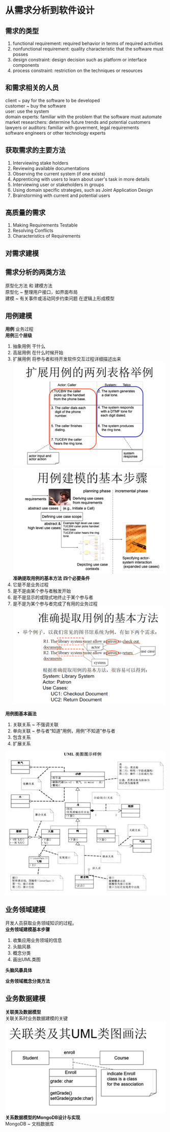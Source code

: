 # 从需求分析到软件设计  

## 需求的类型 
1. functional requirement:  required behavior in terms of required activities  
2. nonfunctional requirement: quality characteristic that the software must posses  
3. design constraint: design decision such as platform or interface components  
4. process constraint: restriction on the techniques or resources  

## 和需求相关的人员
client ~ pay for the software to be developed  
customer ~ buy the software  
user: use the system   
domain experts: familiar with the problem that the software must automate  
market researchers: determine future trends and potential customers  
lawyers or auditors: familiar with goverment, legal requirements  
software engineers or other technology experts  

## 获取需求的主要方法  
1. Interviewing stake holders
2. Reviewing available documentations  
3. Observing the current system (if one exists)
4. Apprenticing with users to learn about user's task in more details
5. Interviewing user or stakeholders in groups
6. Using domain specific strategies, such as Joint Application Design
7. Brainstorming with current and potential users

## 高质量的需求  
1. Making Requirements Testable     
2. Resolving Conflicts          
3. Characteristics of Requirements          

## 对需求建模  

## 需求分析的两类方法  
原型化方法 和 建模方法  
原型化 ~  整理用户接口，如界面布局  
建模 ~ 有关事件或活动同步约束问题 在逻辑上形成模型  

## 用例建模  
**用例** 
业务过程  
**用例三个层级** 
1. 抽象用例  干什么 
2. 高层用例  在什么时候开始
3. 扩展用例  将参与者和待开发软件交互过程详细描述出来  
![](../../attachments/2021-07-16-16-23-43.png)  
![](../../attachments/2021-07-16-16-24-38.png) 
**准确提取用例的基本方法**
**四个必要条件**  
1. 它是不是业务过程
2. 是不是由某个参与者触发开始
3. 是不是显示的或隐式地终止于某个参与者
4. 是不是为某个参与者完成了有用的业务过程 
![](../../attachments/2021-07-16-16-33-58.png)

**用例图基本画法**   
1. 关联关系 ~ 不强调关联
2. 单向关联 ~ 参与者“知道”用例，用例“不知道”参与者
3. 包含关系  
4. 扩展关系 

![](../../attachments/2021-07-16-16-40-30.png) 



## 业务领域建模  
开发人员获取业务领域知识的过程。  
**业务领域建模基本步骤**    
1. 收集应用业务领域的信息  
2. 头脑风暴
3. 概念分类  
4. 画出UML类图

**头脑风暴具体**  

**业务领域概念分类方法**   


## 业务数据建模  
**关联类及数据模型**  
关联关系时业务数据建模的关键    
![](../../attachments/2021-07-16-17-01-40.png)  
**关系数据模型的MongoDB设计与实现**  
MongoDB ~ 文档数据库  
